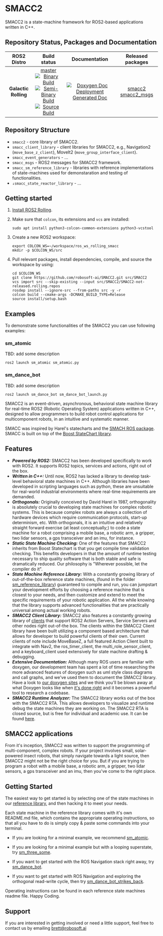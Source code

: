 # SMACC2

SMACC2 is a state-machine framework for ROS2-based applications written in C++.


## Repository Status, Packages and Documentation

 ROS2 Distro | Build status | Documentation | Released packages
 :---------: | :----------: | :-----------: | :---------------:
**Galactic** <br /> **Rolling** | [master](https://github.com/robosoft-ai/SMACC2/tree/master) <br /> [![Binary Build](https://github.com/robosoft-ai/SMACC2/actions/workflows/ci-build-binary.yml/badge.svg)](https://github.com/robosoft-ai/SMACC2/actions/workflows/ci-build-binary.yml) <br /> [![Semi-Binary Build](https://github.com/robosoft-ai/SMACC2/actions/workflows/ci-build-semi-binary.yml/badge.svg)](https://github.com/robosoft-ai/SMACC2/actions/workflows/ci-build-semi-binary.yml) <br /> [![Source Build](https://github.com/robosoft-ai/SMACC2/actions/workflows/ci-build-source.yml/badge.svg)](https://github.com/robosoft-ai/SMACC2/actions/workflows/ci-build-source.yml) | [![Doxygen Doc Deployment](https://github.com/robosoft-ai/SMACC2/actions/workflows/doxygen-deploy.yml/badge.svg)](https://github.com/robosoft-ai/SMACC2/actions/workflows/doxygen-deploy.yml) <br /> [Generated Doc](https://robosoft-ai.github.io/SMACC2_Documentation/master/html/index.html) | [smacc2](https://index.ros.org/p/smacc2/) <br /> [smacc2_msgs](https://index.ros.org/p/smacc2_msgs/)


## Repository Structure

- `smacc2` - core library of SMACC2.
- `smacc_client_library` - client libraries for SMACC2, e.g., Navigation2 (`move_base_z_client`), MoveIt2 (`move_group_interface_client`).
- `smacc_event_generators` - ...
- `smacc_msgs` - ROS2 messages for SMACC2 framework.
- `smacc_sm_reference_library` - libraries with reference implementations of state-machines used for demonstaration and testing of functionalities.
- `↓smacc_state_reactor_library` - ...


## Getting started

1. [Install ROS2 Rolling](https://index.ros.org/doc/ros2/Installation/Rolling/Linux-Install-Debians/).

2. Make sure that `colcon`, its extensions and `vcs` are installed:
   ```
   sudo apt install python3-colcon-common-extensions python3-vcstool
   ```

3. Create a new ROS2 workspace:
   ```
   export COLCON_WS=~/workspace/ros_ws_rolling_smacc
   mkdir -p $COLCON_WS/src
   ```

4. Pull relevant packages, install dependencies, compile, and source the workspace by using:
   ```
   cd $COLCON_WS
   git clone https://github.com/robosoft-ai/SMACC2.git src/SMACC2
   vcs import src --skip-existing --input src/SMACC2/SMACC2-not-released.rolling.repos
   rosdep install --ignore-src --from-paths src -y -r
   colcon build --cmake-args -DCMAKE_BUILD_TYPE=Release
   source install/setup.bash
   ```

## Examples

To demonstrate some functionalities of the SMACC2 you can use following examples:

### sm_atomic
TBD: add some description
```
ros2 launch sm_atomic sm_atomic.py
```

### sm_dance_bot
TBD: add some description
```
ros2 launch sm_dance_bot sm_dance_bot_launch.py
```




SMACC2 is an event-driven, asynchronous, behavioral state machine library for real-time ROS2 (Robotic Operating System) applications written in C++, designed to allow programmers to build robot control applications for multicomponent robots, in an intuitive and systematic manner.

SMACC was inspired by Harel's statecharts and the [SMACH ROS package](http://wiki.ros.org/smach). SMACC is built on top of the [Boost StateChart library](https://www.boost.org/doc/libs/1_53_0/libs/statechart/doc/index.html).


## Features
 *  ***Powered by ROS2:*** SMACC2 has been developed specifically to work with ROS2. It supports ROS2 topics, services and actions, right out of the box.
 *   ***Written in C++:*** Until now, ROS2 has lacked a library to develop task-level behavioral state machines in C++. Although libraries have been developed in scripting languages such as python, these are unsuitable for real-world industrial environments where real-time requirements are demanded.
 *   ***Orthogonals:*** Originally conceived by David Harel in 1987, orthogonality is absolutely crucial to developing state machines for complex robotic systems. This is because complex robots are always a collection of hardware devices which require communication protocols, start-up determinism, etc. With orthogonals, it is an intuitive and relatively straight forward exercise (at least conceptually;) to code a state machine for a robot comprising a mobile base, a robotic arm, a gripper, two lidar sensors, a gps transceiver and an imu, for instance.
 *  ***Static State Machine Checking:*** One of the features that SMACC2 inherits from Boost Statechart is that you get compile time validation checking. This benefits developers in that the amount of runtime testing necessary to ship quality software that is both stable and safe is dramatically reduced. Our philosophy is "Wherever possible, let the compiler do it".
 *  ***State Machine Reference Library:*** With a constantly growing library of out-of-the-box reference state machines, (found in the folder [sm_reference_library](https://github.com/robosoft-ai/SMACC2/tree/master/smacc_sm_reference_library)) guaranteed to compile and run, you can jumpstart your development efforts by choosing a reference machine that is closest to your needs, and then customize and extend to meet the specific requirements of your robotic application. All the while knowing that the library supports advanced functionalities that are practically universal among actual working robots.
 *  ***SMACC2 Client Library:*** SMACC2 also features a constantly growing library of [clients](https://github.com/robosoft-ai/SMACC2/tree/master/smacc_client_library) that support ROS2 Action Servers, Service Servers and other nodes right out-of-the box. The clients within the SMACC2 Client library have been built utilizing a component based architecture that allows for developer to build powerful clients of their own. Current clients of note include MoveBaseZ, a full featured Action Client built to integrate with Nav2, the ros_timer_client, the multi_role_sensor_client, and a keyboard_client used extensively for state machine drafting & debugging.
  *  ***Extensive Documentation:*** Although many ROS users are familiar with doxygen, our development team has spent a lot of time researching the more advanced features of doxygen such as uml style class diagrams and call graphs, and we've used them to document the SMACC2 library. Have a look to [our doxygen sites](https://robosoft-ai.github.io/SMACC2_Documentation/master/html/namespaces.html) and we think you'll be blown away at what Doxygen looks like when [it's done right](https://robosoft-ai.github.io/SMACC2_Documentation/master/html/classsmacc2_1_1ISmaccStateMachine.html) and it becomes a powerful tool to research a codebase.
  *  ***SMACC2 Runtime Analyzer:*** The SMACC2 library works out of the box with the SMACC2 RTA. This allows developers to visualize and runtime debug the state machines they are working on. The SMACC2 RTA is closed source, but is free for individual and academic use. It can be found [here](https://robosoft.ai/product-category/smacc2-runtime-analyzer/).


## SMACC2 applications
From it's inception, SMACC2 was written to support the programming of multi-component, complex robots. If your project involves small, solar-powered insect robots, that simply navigate towards a light source, then SMACC2 might not be the right choice for you. But if you are trying to program a robot with a mobile base, a robotic arm, a gripper, two lidar sensors, a gps transceiver and an imu, then you've come to the right place.


## Getting Started
The easiest way to get started is by selecting one of the state machines in our [reference library](https://github.com/robosoft-ai/SMACC2/tree/master/smacc_sm_reference_library), and then hacking it to meet your needs.

Each state machine in the reference library comes with it's own README.md file, which contains the appropriate operating instructions, so that all you have to do is simply copy & paste some commands into your terminal.


  *  If you are looking for a minimal example, we recommend [sm_atomic](https://github.com/robosoft-ai/SMACC2/tree/master/smacc_sm_reference_library/sm_atomic).

  *  If you are looking for a minimal example but with a looping superstate, try [sm_three_some](https://github.com/robosoft-ai/SMACC2/tree/master/smacc_sm_reference_library/sm_three_some).

  *  If you want to get started with the ROS Navigation stack right away, try [sm_dance_bot](https://github.com/robosoft-ai/SMACC2/tree/master/smacc_sm_reference_library/sm_dance_bot).

  *  If you want to get started with ROS Navigation and exploring the orthogonal read-write cycle, then try [sm_dance_bot_strikes_back](https://github.com/robosoft-ai/SMACC2/tree/master/smacc_sm_reference_library/sm_dance_bot_strikes_back).


Operating instructions can be found in each reference state machines readme file.
Happy Coding.

## Support
If you are interested in getting involved or need a little support, feel free to contact us by emailing brett@robosoft.ai
